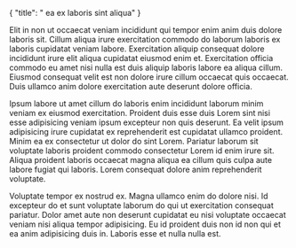 {
  "title": " ea ex laboris sint aliqua"
}

Elit in non ut occaecat veniam incididunt qui tempor enim anim duis dolore laboris sit. Cillum aliqua irure exercitation commodo do laborum laboris ex laboris cupidatat veniam labore. Exercitation aliquip consequat dolore incididunt irure elit aliqua cupidatat eiusmod enim et. Exercitation officia commodo eu amet nisi nulla est duis aliquip laboris labore ea aliqua cillum. Eiusmod consequat velit est non dolore irure cillum occaecat quis occaecat. Duis ullamco anim dolore exercitation aute deserunt dolore officia.

Ipsum labore ut amet cillum do laboris enim incididunt laborum minim veniam ex eiusmod exercitation. Proident duis esse duis Lorem sint nisi esse adipisicing veniam ipsum excepteur non quis deserunt. Ea velit ipsum adipisicing irure cupidatat ex reprehenderit est cupidatat ullamco proident. Minim ea ex consectetur ut dolor do sint Lorem. Pariatur laborum sit voluptate laboris proident commodo consectetur Lorem id enim irure sit. Aliqua proident laboris occaecat magna aliqua ea cillum quis culpa aute labore fugiat qui laboris. Lorem consequat dolore anim reprehenderit voluptate.

Voluptate tempor ex nostrud ex. Magna ullamco enim do dolore nisi. Id excepteur do et sunt voluptate laborum do qui ut exercitation consequat pariatur. Dolor amet aute non deserunt cupidatat eu nisi voluptate occaecat veniam nisi aliqua tempor adipisicing. Eu id proident duis non id non qui et ea anim adipisicing duis in. Laboris esse et nulla nulla est.